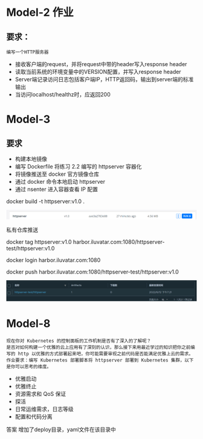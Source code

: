 # Model-2 作业

## 要求：

    编写一个HTTP服务器

* 接收客户端的request，并将request中带的header写入response header
* 读取当前系统的环境变量中的VERSION配置，并写入response header
* Server端记录访问日志包括客户端IP，HTTP返回码，输出到server端的标准输出
* 当访问localhost/healthz时，应返回200

# Model-3

## 要求

* 构建本地镜像
* 编写 Dockerfile 将练习 2.2 编写的 httpserver 容器化
* 将镜像推送至 docker 官方镜像仓库
* 通过 docker 命令本地启动 httpserver
* 通过 nsenter 进入容器查看 IP 配置

docker build -t httpserver:v1.0 .

![1655033024825](image/README/1655033024825.png)

私有仓库推送

docker tag httpserver:v1.0 harbor.iluvatar.com:1080/httpserver-test/httpserver:v1.0

docker login harbor.iluvatar.com:1080

docker push harbor.iluvatar.com:1080/httpserver-test/httpserver:v1.0

![1655033123289](image/README/1655033123289.png)

# Model-8 
    现在你对 Kubernetes 的控制面板的工作机制是否有了深入的了解呢？
    是否对如何构建一个优雅的云上应用有了深刻的认识，那么接下来用最近学过的知识把你之前编写的 http 以优雅的方式部署起来吧，你可能需要审视之前代码是否能满足优雅上云的需求。
    作业要求：编写 Kubernetes 部署脚本将 httpserver 部署到 Kubernetes 集群，以下是你可以思考的维度。

* 优雅启动
* 优雅终止
* 资源需求和 QoS 保证
* 探活
* 日常运维需求，日志等级
* 配置和代码分离

答案
   增加了deploy目录，yaml文件在该目录中

